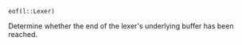 ```
eof(l::Lexer)
```

Determine whether the end of the lexer's underlying buffer has been reached.
